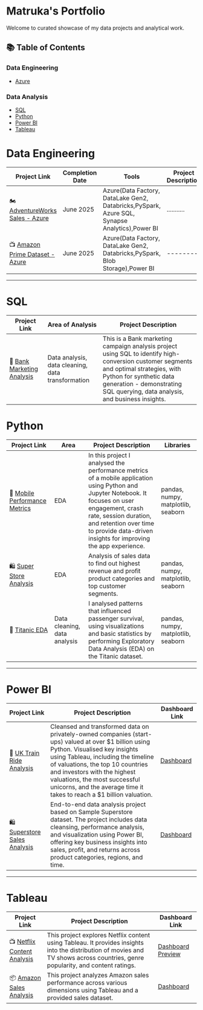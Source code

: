 # Matruka's Portfolio

Welcome to curated showcase of my data projects and analytical work. 

## 📚 Table of Contents
### Data Engineering
- [Azure](#data-engineering)
### Data Analysis
- [SQL](#sql)
- [Python](#python)
- [Power BI](#power-bi)
- [Tableau](#tableau)

# Data Engineering

| Project Link | Completion Date | Tools | Project Description | 
|---|---|---|---|
| 🏍️ [AdventureWorks Sales - Azure](https://github.com/matrukan/AdventureWorks-Azure) | June 2025 | Azure(Data Factory, DataLake Gen2, Databricks,PySpark, Azure SQL, Synapse Analytics),Power BI | ........... |
| 📺 [Amazon Prime Dataset - Azure](https://github.com/matrukan/amazonPrimeDataset) | June 2025 | Azure(Data Factory, DataLake Gen2, Databricks,PySpark, Blob Storage),Power BI | -------- |

***

# SQL

| Project Link | Area of Analysis | Project Description | 
|---|---|---|
| 🏦 [Bank Marketing Analysis](https://github.com/matrukan/Bank_Marketing_Analysis-SQL-Project) | Data analysis, data cleaning, data transformation | This is a Bank marketing campaign analysis project using SQL to identify high-conversion customer segments and optimal strategies, with Python for synthetic data generation - demonstrating SQL querying, data analysis, and business insights. | 


# Python

| Project Link | Area | Project Description | Libraries |    
|---|---|---|---|
| 📱 [Mobile Performance Metrics](https://github.com/matrukan/mobile_app_performance_metrics/blob/main/mobile_app_performance_metrics.ipynb) | EDA | In this project I analysed the performance metrics of a mobile application using Python and Jupyter Notebook. It focuses on user engagement, crash rate, session duration, and retention over time to provide data-driven insights for improving the app experience. | pandas, numpy, matplotlib, seaborn |
| 🛍 [Super Store Analysis](https://github.com/matrukan/Superstore_Sales-EDA/blob/main/superstor_sales.ipynb) | EDA | Analysis of sales data to find out highest revenue and profit product categories and top customer segments. | pandas, numpy, matplotlib, seaborn|
| 🚢 [Titanic EDA](https://github.com/matrukan/Titanic-EDA) | Data cleaning, data analysis |  I analysed patterns that influenced passenger survival, using visualizations and basic statistics by performing Exploratory Data Analysis (EDA) on the Titanic dataset. |   pandas, numpy, matplotlib, seaborn |


***

# Power BI

| Project Link | Project Description | Dashboard Link |
|---|---|---|
| 🚂 [UK Train Ride Analysis](https://github.com/matrukan/UK-Train-Ride-Analysis) | Cleansed and transformed data on privately-owned companies (start-ups) valued at over $1 billion using Python. Visualised key insights using Tableau, including the timeline of valuations, the top 10 countries and investors with the highest valuations, the most successful unicorns, and the average time it takes to reach a $1 billion valuation. | [Dashboard](https://github.com/matrukan/UK-Train-Ride-Analysis/blob/main/UK_Train_Ride_Analysis_Dashboard_Preview.png) |
| 🛍 [Superstore Sales Analysis](https://github.com/matrukan/Superstore_Sales_Analysis_PowerBI_Project) | End-to-end data analysis project based on Sample Superstore dataset. The project includes data cleansing, performance analysis, and visualization using Power BI, offering key business insights into sales, profit, and returns across product categories, regions, and time. | [Dashboard](https://github.com/matrukan/Superstore_Sales_Analysis_PowerBI_Project/blob/main/Superstore_Sales_Dashboard_Preview_Image.png) 


***

# Tableau

| Project Link | Project Description | Dashboard Link |
|---|---|---|
| 📺 [Netflix Content Analysis ](https://github.com/matrukan/Netflix_Tableau_Project/tree/main) | This project explores Netflix content using Tableau. It provides insights into the distribution of movies and TV shows across countries, genre popularity, and content ratings. | [Dashboard Preview](https://github.com/matrukan/Netflix_Tableau_Project/blob/main/images/netflix_dashboard_preview.png) |
| 📦 [Amazon Sales Analysis](https://github.com/matrukan/Amazon-Sales-Analysis) |This project analyzes Amazon sales performance across various dimensions using Tableau and a provided sales dataset. | [Dashboard](https://github.com/matrukan/Amazon-Sales-Analysis/tree/main/dashboard) |
